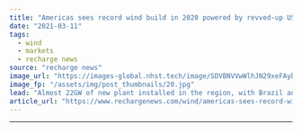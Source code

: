 ```yaml
---
title: "Americas sees record wind build in 2020 powered by revved-up US engine"
date: "2021-03-11"
tags: 
  - wind
  - markets
  - recharge news
source: "recharge news"
image_url: "https://images-global.nhst.tech/image/SDVBNVVwWlhJN29xeFAybnIwL2hqS3JLdG45QjRrVGtwTlBZTXoybFQ5ND0=/nhst/binary/d38992ff3039a38288b34bee356071d1"
image_fp: "/assets/img/post_thumbnails/20.jpg"
lead: "Almost 22GW of new plant installed in the region, with Brazil and Argentina coming second and third behind booming northern market, according to new figures from GWEC"
article_url: "https://www.rechargenews.com/wind/americas-sees-record-wind-build-in-2020-powered-by-revved-up-us-engine/2-1-979049"
---
```


---
